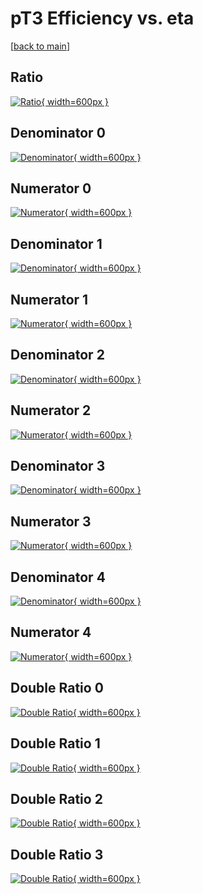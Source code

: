 # pT3 Efficiency vs. eta

[[back to main](./)]



## Ratio

[![Ratio](../mtv/var/pT3_loweta_13_1_eff_eta.png){ width=600px }](../mtv/var/pT3_loweta_13_1_eff_eta.pdf)

## Denominator 0

[![Denominator](../mtv/den/pT3_loweta_13_1_eff_eta_den0.png){ width=600px }](../mtv/den/pT3_loweta_13_1_eff_eta_den0.pdf)

## Numerator 0

[![Numerator](../mtv/num/pT3_loweta_13_1_eff_eta_num0.png){ width=600px }](../mtv/num/pT3_loweta_13_1_eff_eta_num0.pdf)

## Denominator 1

[![Denominator](../mtv/den/pT3_loweta_13_1_eff_eta_den1.png){ width=600px }](../mtv/den/pT3_loweta_13_1_eff_eta_den1.pdf)

## Numerator 1

[![Numerator](../mtv/num/pT3_loweta_13_1_eff_eta_num1.png){ width=600px }](../mtv/num/pT3_loweta_13_1_eff_eta_num1.pdf)

## Denominator 2

[![Denominator](../mtv/den/pT3_loweta_13_1_eff_eta_den2.png){ width=600px }](../mtv/den/pT3_loweta_13_1_eff_eta_den2.pdf)

## Numerator 2

[![Numerator](../mtv/num/pT3_loweta_13_1_eff_eta_num2.png){ width=600px }](../mtv/num/pT3_loweta_13_1_eff_eta_num2.pdf)

## Denominator 3

[![Denominator](../mtv/den/pT3_loweta_13_1_eff_eta_den3.png){ width=600px }](../mtv/den/pT3_loweta_13_1_eff_eta_den3.pdf)

## Numerator 3

[![Numerator](../mtv/num/pT3_loweta_13_1_eff_eta_num3.png){ width=600px }](../mtv/num/pT3_loweta_13_1_eff_eta_num3.pdf)

## Denominator 4

[![Denominator](../mtv/den/pT3_loweta_13_1_eff_eta_den4.png){ width=600px }](../mtv/den/pT3_loweta_13_1_eff_eta_den4.pdf)

## Numerator 4

[![Numerator](../mtv/num/pT3_loweta_13_1_eff_eta_num4.png){ width=600px }](../mtv/num/pT3_loweta_13_1_eff_eta_num4.pdf)

## Double Ratio 0

[![Double Ratio](../mtv/ratio/pT3_loweta_13_1_eff_eta_ratio0.png){ width=600px }](../mtv/ratio/pT3_loweta_13_1_eff_eta_ratio0.pdf)

## Double Ratio 1

[![Double Ratio](../mtv/ratio/pT3_loweta_13_1_eff_eta_ratio1.png){ width=600px }](../mtv/ratio/pT3_loweta_13_1_eff_eta_ratio1.pdf)

## Double Ratio 2

[![Double Ratio](../mtv/ratio/pT3_loweta_13_1_eff_eta_ratio2.png){ width=600px }](../mtv/ratio/pT3_loweta_13_1_eff_eta_ratio2.pdf)

## Double Ratio 3

[![Double Ratio](../mtv/ratio/pT3_loweta_13_1_eff_eta_ratio3.png){ width=600px }](../mtv/ratio/pT3_loweta_13_1_eff_eta_ratio3.pdf)

